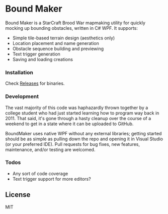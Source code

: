 # Bound Maker

Bound Maker is a StarCraft Brood War mapmaking utility for quickly mocking up bounding obstacles, written in C# WPF. It supports:

  - Simple tile-based terrain design (aesthetics only)
  - Location placement and name generation
  - Obstacle sequence building and previewing
  - Text trigger generation
  - Saving and loading creations


### Installation

Check [Releases](https://github.com/RoyGallant/BoundMaker/releases) for binaries.

### Development

The vast majority of this code was haphazardly thrown together by a college student who had just started learning how to program way back in 2011. That said, it's gone through a hasty cleanup over the course of a weekend to get in a state where it can be uploaded to GitHub.

BoundMaker uses native WPF without any external libraries; getting started should be as simple as pulling down the repo and opening it in Visual Studio (or your preferred IDE). Pull requests for bug fixes, new features, maintenance, and/or testing are welcomed.

### Todos

 - Any sort of code coverage
 - Text trigger support for more editors?

License
----

MIT

